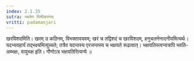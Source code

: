```yaml
---
index: 2.1.35
sutra: भक्ष्येण मिश्रीकरणम्‌
vritti: padamanjari
---
```


  खरविशदमिति। खरम् उ कठिनम्, विभक्तावयवम्; खरं च तद्विशदं च खरविशदम्, हनुचलनेनादनीयमित्यर्थः। यदभ्यवहार्यं तद्भक्ष्यमित्युच्यते; तत्रैव यदन्तस्य एरजन्तस्य च भक्षयते रूढत्वात्। भक्षयतिस्त्वन्यत्रापि भवति-अब्भक्षः, वायुभक्ष इति। गौणोऽत्र भक्षयतिरित्यन्ये ॥